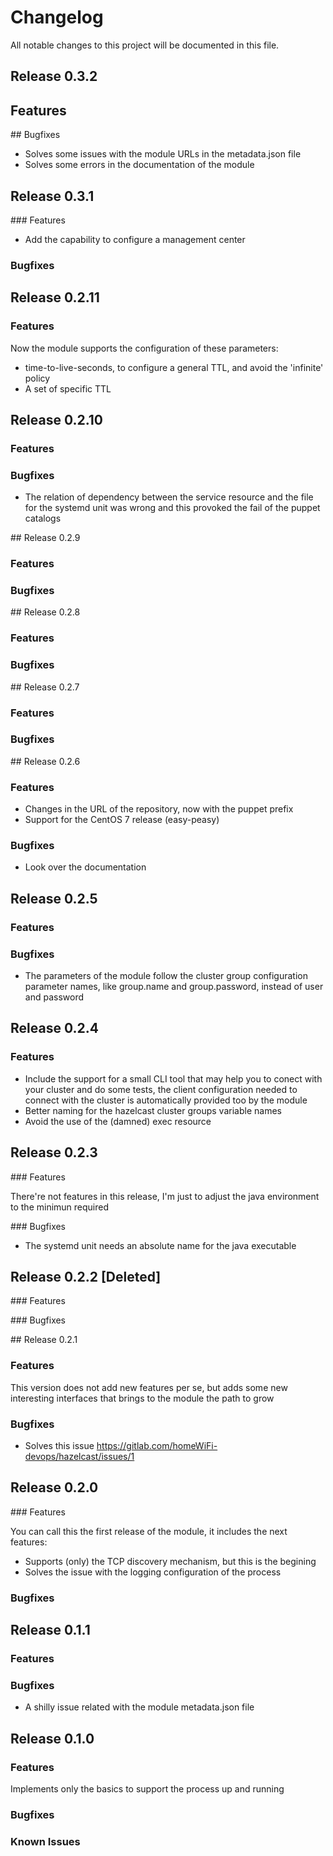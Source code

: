 # Changelog

All notable changes to this project will be documented in this file.

## Release 0.3.2

## Features

## Bugfixes

* Solves some issues with the module URLs in the metadata.json file
* Solves some errors in the documentation of the module


## Release 0.3.1

### Features

* Add the capability to configure a management center

### Bugfixes

## Release 0.2.11

### Features
Now the module supports the configuration of these parameters:

* time-to-live-seconds, to configure a general TTL, and avoid the 'infinite' policy
* A set of specific TTL

## Release 0.2.10

### Features

### Bugfixes

* The relation of dependency between the service resource and the file for the systemd unit was wrong and this provoked the fail of the puppet catalogs

## Release 0.2.9

### Features

### Bugfixes

## Release 0.2.8

### Features

### Bugfixes

## Release 0.2.7

### Features

### Bugfixes

## Release 0.2.6

### Features

* Changes in the URL of the repository, now with the puppet prefix
* Support for the CentOS 7 release (easy-peasy)

### Bugfixes

* Look over the documentation

## Release 0.2.5

### Features

### Bugfixes

* The parameters of the module follow the cluster group configuration parameter names, like group.name and group.password, instead of user and password

## Release 0.2.4

### Features

* Include the support for a small CLI tool that may help you to conect with your cluster and do some tests, the client configuration needed to connect with the cluster is automatically provided too by the module
* Better naming for the hazelcast cluster groups variable names
* Avoid the use of the (damned) exec resource

## Release 0.2.3

### Features

There're not features in this release, I'm just to adjust the java environment to the minimun required

### Bugfixes

* The systemd unit needs an absolute name for the java executable

## Release 0.2.2 [Deleted]

### Features

### Bugfixes

## Release 0.2.1

### Features

This version does not add new features per se, but adds some new interesting interfaces that brings to the module the path to grow

### Bugfixes

* Solves this issue <https://gitlab.com/homeWiFi-devops/hazelcast/issues/1>

## Release 0.2.0

### Features

You can call this the first release of the module, it includes the next features:

* Supports (only) the TCP discovery mechanism, but this is the begining
* Solves the issue with the logging configuration of the process

### Bugfixes

## Release 0.1.1

### Features

### Bugfixes

* A shilly issue related with the module metadata.json file

## Release 0.1.0

### Features

Implements only the basics to support the process up and running

### Bugfixes

### Known Issues
